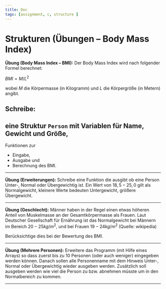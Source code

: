 ```yaml
---
title: Doc
tags: [assignment, c, structure ]
---
```


# Strukturen (Übungen – Body Mass Index)

**Übung (Body Mass Index – BMI):**
Der Body Mass Index wird nach folgender Formel berechnet:

$BMI=M/L^2$

wobei $M$ die Körpermasse (in Kilogramm) und $L$ die Körpergröße (in Metern) angibt.

Schreibe:
- 
eine Struktur `Person` mit Variablen für Name, Gewicht und Größe,
- 
  Funktionen zur 

  - Eingabe,
  - Ausgabe und
  - Berechnung des BMI.



---

**Übung (Erweiterungen):**
Schreibe eine Funktion die ausgibt ob eine Person Unter-, Normal oder Übergewichtig ist. Ein Wert von $18,5-25,0$ gilt als Normalgewicht, kleinere Werte bedeuten Untergewicht, größere Übergewicht.



---

**Übung (Geschlecht):**
Männer haben in der Regel einen etwas höheren Anteil von Muskelmasse an der Gesamtkörpermasse als Frauen. Laut Deutscher Gesellschaft für Ernährung ist das Normalgewicht bei Männern im Bereich $20-25 kg/m^2$, und bei Frauen $19-24 kg/m^2$ (Quelle: wikipedia)

Berücksichtige dies bei der Bewertung des BMI.



---

**Übung (Mehrere Personen):**
Erweitere das Programm (mit Hilfe eines Arrays) so dass zuerst bis zu 10 Personen (oder auch weniger) eingegeben werden können. Danach sollen alle Personenname mit dem Hinweis Unter-, Normal oder Übergewichtig wieder ausgeben werden. Zusätzlich soll ausgeben werden wie viel die Person zu bzw. abnehmen müsste um in den Normalbereich zu kommen.

---




